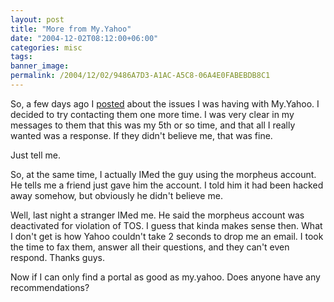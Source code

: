 ```yaml
---
layout: post
title: "More from My.Yahoo"
date: "2004-12-02T08:12:00+06:00"
categories: misc 
tags: 
banner_image: 
permalink: /2004/12/02/9486A7D3-A1AC-A5C8-06A4E0FABEBDB8C1
---
```


So, a few days ago I <a href="http://www.camdenfamily.com/morpheus/blog/index.cfm?mode=entry&entry=822FEC62-ADF5-B78C-B2063AA5324EF86A">posted</a> about the issues I was having with My.Yahoo. I decided to try contacting them one more time. I was very clear in my messages to them that this was my 5th or so time, and that all I really wanted was a response. If they didn't believe me, that was fine.

Just tell me.

So, at the same time, I actually IMed the guy using the morpheus account. He tells me a friend just gave him the account. I told him it had been hacked away somehow, but obviously he didn't believe me.

Well, last night a stranger IMed me. He said the morpheus account was deactivated for violation of TOS. I guess that kinda makes sense then. What I don't get is how Yahoo couldn't take 2 seconds to drop me an email. I took the time to fax them, answer all their questions, and they can't even respond. Thanks guys.

Now if I can only find a portal as good as my.yahoo. Does anyone have any recommendations?